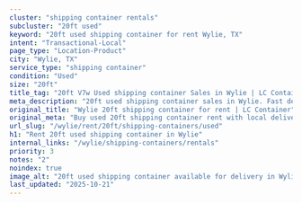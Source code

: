 ```yaml
---
cluster: "shipping container rentals"
subcluster: "20ft used"
keyword: "20ft used shipping container for rent Wylie, TX"
intent: "Transactional-Local"
page_type: "Location-Product"
city: "Wylie, TX"
service_type: "shipping container"
condition: "Used"
size: "20ft"
title_tag: "20ft V7w Used shipping container Sales in Wylie | LC Container"
meta_description: "20ft used shipping container sales in Wylie. Fast delivery, competitive pricing. Serving shipping containers area. Quote ID: ADE. Call (214) 524-4168 for your free quote today."
original_title: "Wylie 20ft shipping container for rent | LC Container"
original_meta: "Buy used 20ft shipping container rent with local delivery in Wylie, TX. LC Container — local Since 2003. Request a fast quote today."
url_slug: "/wylie/rent/20ft/shipping-containers/used"
h1: "Rent 20ft used shipping container in Wylie"
internal_links: "/wylie/shipping-containers/rentals"
priority: 3
notes: "2"
noindex: true
image_alt: "20ft used shipping container available for delivery in Wylie"
last_updated: "2025-10-21"
---
```


<!-- TODO: Add unique city/inventory copy, images, and internal links here. -->

